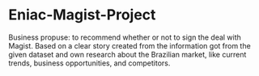 # Eniac-Magist-Project
Business propuse: to recommend whether or not to sign the deal with Magist. Based on a clear story created from the information got from the given dataset and own research about the Brazilian market, like current trends, business opportunities, and competitors.
